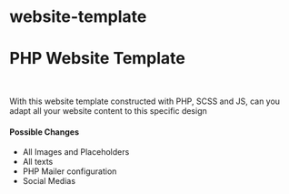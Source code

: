 # website-template

<h1> PHP Website Template </h1> </br>

<p> With this website template constructed with PHP, SCSS and JS, can you adapt all your website content to this specific design </p>

<h4> Possible Changes </h4>

<ul>

  <li>All Images and Placeholders </li>
  <li>All texts </li>
  <li>PHP Mailer configuration </li>
  <li>Social Medias </li>

</ul>
